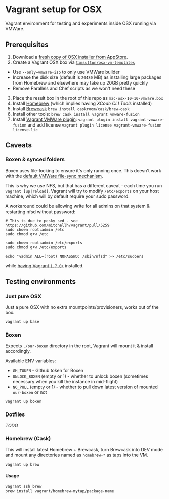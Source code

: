 # Vagrant setup for OSX

Vagrant environment for testing and experiments inside OSX running via VMWare.

## Prerequisites

1. Download a [fresh copy of OSX installer from AppStore](https://itunes.apple.com/gb/app/os-x-yosemite/id915041082?mt=12).
2. Create a Vagrant OSX box via [`timsutton/osx-vm-templates`](https://github.com/timsutton/osx-vm-templates)
  - Use `--only=vmware-iso` to only use VMWare builder
  - Increase the disk size (default is `20480` MB) as installing large packages from Homebrew and elsewhere may take up 20GB pretty quickly
  - Remove Parallels and Chef scripts as we won't need these
3. Place the result box in the root of this repo as `mac-osx-10-10-vmware.box`
4. Install [Homebrew](http://brew.sh/) (which implies having _XCode CLI Tools_ installed)
5. Install [Brewcask](http://caskroom.io/) `brew install caskroom/cask/brew-cask`
6. Install other tools: `brew cask install vagrant vmware-fusion`
7. Install [Vagrant VMWare plugin](https://www.vagrantup.com/vmware): `vagrant plugin install vagrant-vmware-fusion` and add license `vagrant plugin license vagrant-vmware-fusion license.lic`

## Caveats

### Boxen & synced folders
Boxen uses file-locking to ensure it's only running once.
This doesn't work with the [default VMWare file-sync mechanism](https://docs.vagrantup.com/v2/synced-folders/basic_usage.html).

This is why we use NFS, but that has a different caveat - each time you run `vagrant [up|reload]`,
Vagrant will try to modify `/etc/exports` on your host machine, which will by default require your sudo password.

A workaround could be allowing write for all admins on that system &amp; restarting nfsd without password:

```
# This is due to pesky sed - see https://github.com/mitchellh/vagrant/pull/5259
sudo chown root:admin /etc
sudo chmod g+w /etc

sudo chown root:admin /etc/exports
sudo chmod g+w /etc/exports

echo "%admin ALL=(root) NOPASSWD: /sbin/nfsd" >> /etc/sudoers
```

while [having Vagrant `1.7.0+`](https://github.com/mitchellh/vagrant/commit/aa981cf4ec1492e33fef8dde1eb2d58b202285e6) installed.

## Testing environments

### Just pure OSX
Just a pure OSX with no extra mountpoints/provisioners, works out of the box.

```sh
vagrant up base
```

### Boxen
Expects `./our-boxen` directory in the root, Vagrant will mount it & install accordingly.

Available ENV variables:

 - `GH_TOKEN` - Github token for Boxen
 - `UNLOCK_BOXEN` (empty or 1) - whether to unlock boxen (sometimes necessary when you kill the instance in mid-flight)
 - `NO_PULL` (empty or 1) - whether to pull down latest version of mounted `our-boxen` or not

```sh
vagrant up boxen
```

### Dotfiles

_TODO_

### Homebrew (Cask)
This will install latest Homebrew + Brewcask, turn Brewcask into DEV mode and mount any directories named as `homebrew-*` as taps into the VM.

```sh
vagrant up brew
```

#### Usage
```sh
vagrant ssh brew
brew install vagrant/homebrew-mytap/package-name
```
